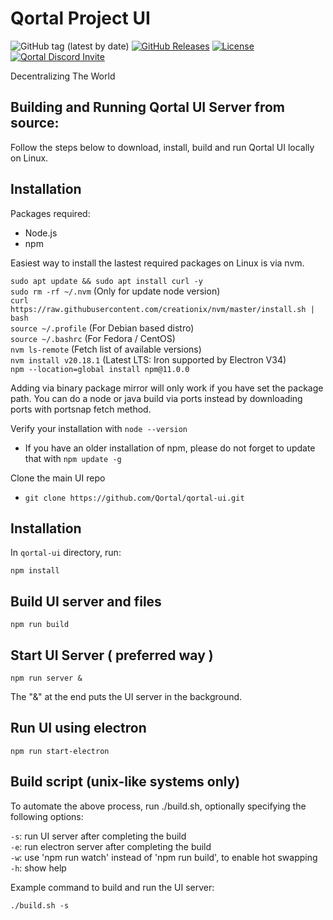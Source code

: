 # Qortal Project UI

![GitHub tag (latest by date)](https://img.shields.io/github/v/tag/Qortal/qortal-ui?label=latest%20version)
[![GitHub Releases](https://img.shields.io/github/downloads/Qortal/qortal-ui/latest/total)](https://github.com/Qortal/qortal-ui/releases/latest)
[![License](https://img.shields.io/badge/license-GPL--3.0-blue)](https://opensource.org/licenses/GPL-3.0)
[![Qortal Discord Invite](https://img.shields.io/discord/745037351163527189?color=%237289DA&label=Chat&logo=discord&logoColor=white)](https://discord.com/invite/54UyhB7)

Decentralizing The World

Building and Running Qortal UI Server from source:
----------------------------------------------------
Follow the steps below to download, install, build and run Qortal UI locally on Linux.


Installation
------------
Packages required:
 - Node.js
 - npm

Easiest way to install the lastest required packages on Linux is via nvm. 

``` sudo apt update && sudo apt install curl -y ``` <br/>
``` sudo rm -rf ~/.nvm ``` (Only for update node version)<br/>
``` curl https://raw.githubusercontent.com/creationix/nvm/master/install.sh | bash ``` <br/>
``` source ~/.profile ``` (For Debian based distro) <br/>
``` source ~/.bashrc ``` (For Fedora / CentOS) <br/>
``` nvm ls-remote ``` (Fetch list of available versions) <br/>
``` nvm install v20.18.1 ```  (Latest LTS: Iron supported by Electron V34) <br/>
``` npm --location=global install npm@11.0.0 ``` <br/>

Adding via binary package mirror will only work if you have set the package path. You can do a node or java build via ports instead by downloading ports with portsnap fetch method.

Verify your installation with ``` node --version ``` <br/>
 - If you have an older installation of npm, please do not forget to update that with ``` npm update -g ```

Clone the main UI repo
 - ``` git clone https://github.com/Qortal/qortal-ui.git ```

Installation
------------------------
In `qortal-ui` directory, run:
```
npm install
```

Build UI server and files
-------------------------
```
npm run build
```

Start UI Server ( preferred way )
---------------
```
npm run server &
```
The "&" at the end puts the UI server in the background.

Run UI using electron
---------------------
```
npm run start-electron
```

Build script (unix-like systems only)
-------------------------------------
To automate the above process, run ./build.sh, optionally specifying the following options:

`-s`: run UI server after completing the build<br />
`-e`: run electron server after completing the build<br />
`-w`: use 'npm run watch' instead of 'npm run build', to enable hot swapping<br />
`-h`: show help<br />

Example command to build and run the UI server:
```
./build.sh -s
```
